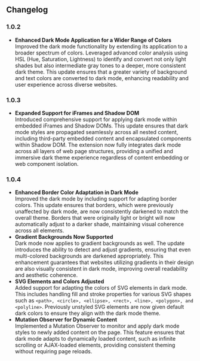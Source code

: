 ## Changelog

### 1.0.2
- **Enhanced Dark Mode Application for a Wider Range of Colors**  
  Improved the dark mode functionality by extending its application to a broader spectrum of colors. Leveraged advanced color analysis using HSL (Hue, Saturation, Lightness) to identify and convert not only light shades but also intermediate gray tones to a deeper, more consistent dark theme. This update ensures that a greater variety of background and text colors are converted to dark mode, enhancing readability and user experience across diverse websites.

### 1.0.3
- **Expanded Support for iFrames and Shadow DOM**  
  Introduced comprehensive support for applying dark mode within embedded iFrames and Shadow DOMs. This update ensures that dark mode styles are propagated seamlessly across all nested content, including third-party embedded content and encapsulated components within Shadow DOM. The extension now fully integrates dark mode across all layers of web page structures, providing a unified and immersive dark theme experience regardless of content embedding or web component isolation.

### 1.0.4
- **Enhanced Border Color Adaptation in Dark Mode**  
  Improved the dark mode by including support for adapting border colors. This update ensures that borders, which were previously unaffected by dark mode, are now consistently darkened to match the overall theme. Borders that were originally light or bright will now automatically adjust to a darker shade, maintaining visual coherence across all elements.
- **Gradient Backgrounds Now Supported**  
  Dark mode now applies to gradient backgrounds as well. The update introduces the ability to detect and adjust gradients, ensuring that even multi-colored backgrounds are darkened appropriately. This enhancement guarantees that websites utilizing gradients in their design are also visually consistent in dark mode, improving overall readability and aesthetic coherence.
- **SVG Elements and Colors Adjusted**  
  Added support for adapting the colors of SVG elements in dark mode. This includes handling fill and stroke properties for various SVG shapes such as ```<path>, <circle>, <ellipse>, <rect>, <line>, <polygon>, and <polyline>```. Previously unstyled SVG elements are now given default dark colors to ensure they align with the dark mode theme.
- **Mutation Observer for Dynamic Content**  
  Implemented a Mutation Observer to monitor and apply dark mode styles to newly added content on the page. This feature ensures that dark mode adapts to dynamically loaded content, such as infinite scrolling or AJAX-loaded elements, providing consistent theming without requiring page reloads.
